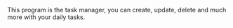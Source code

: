 This program is the task manager, you can create, update, delete and much more with your daily tasks.
